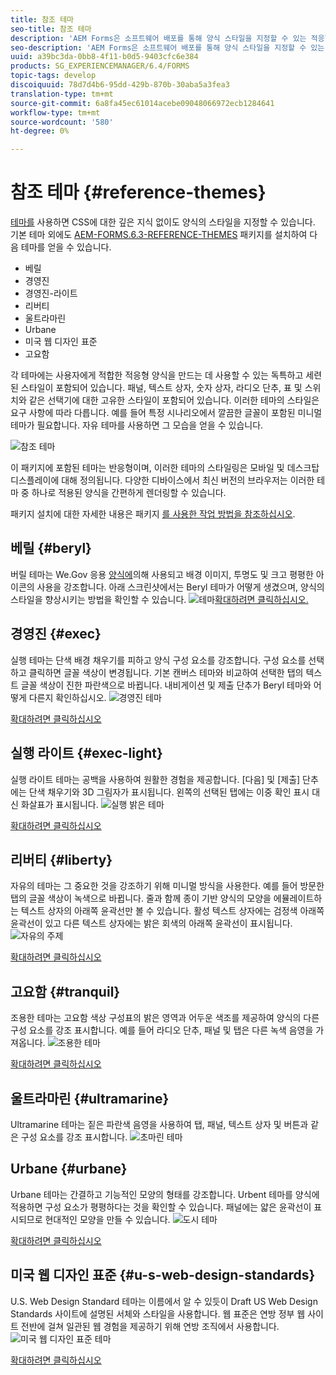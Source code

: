 ```yaml
---
title: 참조 테마
seo-title: 참조 테마
description: 'AEM Forms은 소프트웨어 배포를 통해 양식 스타일을 지정할 수 있는 적응형 양식 테마를 제공합니다. '
seo-description: 'AEM Forms은 소프트웨어 배포를 통해 양식 스타일을 지정할 수 있는 적응형 양식 테마를 제공합니다. '
uuid: a39bc3da-0bb8-4f11-b0d5-9403cfc6e384
products: SG_EXPERIENCEMANAGER/6.4/FORMS
topic-tags: develop
discoiquuid: 78d7d4b6-95dd-429b-870b-30aba5a3fea3
translation-type: tm+mt
source-git-commit: 6a8fa45ec61014acebe09048066972ecb1284641
workflow-type: tm+mt
source-wordcount: '580'
ht-degree: 0%

---
```



# 참조 테마 {#reference-themes}

[테마를](/help/forms/using/themes.md) 사용하면 CSS에 대한 깊은 지식 없이도 양식의 스타일을 지정할 수 있습니다. 기본 테마 외에도 [AEM-FORMS.6.3-REFERENCE-THEMES](https://www.adobeaemcloud.com/content/marketplace/marketplaceProxy.html?packagePath=/content/companies/public/adobe/packages/cq630/fd/AEM-FORMS-6.3-REFERENCE-THEMES) 패키지를 설치하여 다음 테마를 얻을 수 있습니다.

* 베릴
* 경영진
* 경영진-라이트
* 리버티
* 울트라마린
* Urbane
* 미국 웹 디자인 표준
* 고요함

각 테마에는 사용자에게 적합한 적응형 양식을 만드는 데 사용할 수 있는 독특하고 세련된 스타일이 포함되어 있습니다. 패널, 텍스트 상자, 숫자 상자, 라디오 단추, 표 및 스위치와 같은 선택기에 대한 고유한 스타일이 포함되어 있습니다. 이러한 테마의 스타일은 요구 사항에 따라 다릅니다. 예를 들어 특정 시나리오에서 깔끔한 글꼴이 포함된 미니멀 테마가 필요합니다. 자유 테마를 사용하면 그 모습을 얻을 수 있습니다.

![참조 테마](assets/ref-themes.png)

이 패키지에 포함된 테마는 반응형이며, 이러한 테마의 스타일링은 모바일 및 데스크탑 디스플레이에 대해 정의됩니다. 다양한 디바이스에서 최신 버전의 브라우저는 이러한 테마 중 하나로 적용된 양식을 간편하게 렌더링할 수 있습니다.

패키지 설치에 대한 자세한 내용은 패키지 [를 사용한 작업 방법을 참조하십시오](/help/sites-administering/package-manager.md).

## 베릴 {#beryl}

버릴 테마는 We.Gov 응용 [양식에](/help/forms/using/gov-reference-site-walkthrough.md)의해 사용되고 배경 이미지, 투명도 및 크고 평평한 아이콘의 사용을 강조합니다. 아래 스크린샷에서는 Beryl 테마가 어떻게 생겼으며, 양식의 스타일을 향상시키는 방법을 확인할 수 있습니다.
![테마](assets/beryl.png)[확대하려면 클릭하십시오.](assets/beryl-1.png)

## 경영진 {#exec}

실행 테마는 단색 배경 채우기를 피하고 양식 구성 요소를 강조합니다. 구성 요소를 선택하고 클릭하면 글꼴 색상이 변경됩니다. 기본 캔버스 테마와 비교하여 선택한 탭의 텍스트 글꼴 색상이 진한 파란색으로 바뀝니다. 내비게이션 및 제출 단추가 Beryl 테마와 어떻게 다른지 확인하십시오.
![경영진 테마](assets/exec.png)

[확대하려면 클릭하십시오](assets/exec-1.png)

## 실행 라이트 {#exec-light}

실행 라이트 테마는 공백을 사용하여 원활한 경험을 제공합니다. [다음] 및 [제출] 단추에는 단색 채우기와 3D 그림자가 표시됩니다. 왼쪽의 선택된 탭에는 이중 확인 표시 대신 화살표가 표시됩니다.
![실행 밝은 테마](assets/exec-light.png)

[확대하려면 클릭하십시오](assets/exec-light-1.png)

## 리버티 {#liberty}

자유의 테마는 그 중요한 것을 강조하기 위해 미니멀 방식을 사용한다. 예를 들어 방문한 탭의 글꼴 색상이 녹색으로 바뀝니다. 줄과 함께 종이 기반 양식의 모양을 에뮬레이트하는 텍스트 상자의 아래쪽 윤곽선만 볼 수 있습니다. 활성 텍스트 상자에는 검정색 아래쪽 윤곽선이 있고 다른 텍스트 상자에는 밝은 회색의 아래쪽 윤곽선이 표시됩니다.
![자유의 주제](assets/liberty.png)

[확대하려면 클릭하십시오](assets/liberty-1.png)

## 고요함 {#tranquil}

조용한 테마는 고요함 색상 구성표의 밝은 영역과 어두운 색조를 제공하여 양식의 다른 구성 요소를 강조 표시합니다. 예를 들어 라디오 단추, 패널 및 탭은 다른 녹색 음영을 가져옵니다.
![조용한 테마](assets/tranquil.png)

[확대하려면 클릭하십시오](assets/tranquil-1.png)

## 울트라마린 {#ultramarine}

Ultramarine 테마는 짙은 파란색 음영을 사용하여 탭, 패널, 텍스트 상자 및 버튼과 같은 구성 요소를 강조 표시합니다.
![초마린 테마](assets/ultramarine.png)

## Urbane {#urbane}

Urbane 테마는 간결하고 기능적인 모양의 형태를 강조합니다. Urbent 테마를 양식에 적용하면 구성 요소가 평평하다는 것을 확인할 수 있습니다. 패널에는 얇은 윤곽선이 표시되므로 현대적인 모양을 만들 수 있습니다.
![도시 테마](assets/urbane.png)

[확대하려면 클릭하십시오](assets/urbane-1.png)

## 미국 웹 디자인 표준 {#u-s-web-design-standards}

U.S. Web Design Standard 테마는 이름에서 알 수 있듯이 Draft US Web Design Standards 사이트에 설명된 서체와 스타일을 사용합니다. 웹 표준은 연방 정부 웹 사이트 전반에 걸쳐 일관된 웹 경험을 제공하기 위해 연방 조직에서 사용합니다.
![미국 웹 디자인 표준 테마](assets/us-web-standards.png)

[확대하려면 클릭하십시오](assets/usgov.png)